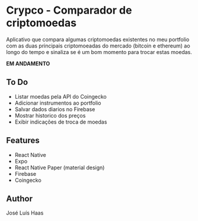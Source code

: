 # Crypco - Comparador de criptomoedas
Aplicativo que compara algumas criptomoedas existentes no meu portfolio com as duas principais criptomoeadas do mercado (bitcoin e ethereum) ao longo do tempo e sinaliza se é um bom momento para trocar estas moedas.

**EM ANDAMENTO**

## To Do
- Listar moedas pela API do Coingecko
- Adicionar instrumentos ao portfolio
- Salvar dados diarios no Firebase
- Mostrar historico dos preços
- Exibir indicações de troca de moedas

## Features
- React Native
- Expo
- React Native Paper (material design)
- Firebase
- Coingecko

## Author
José Luís Haas

